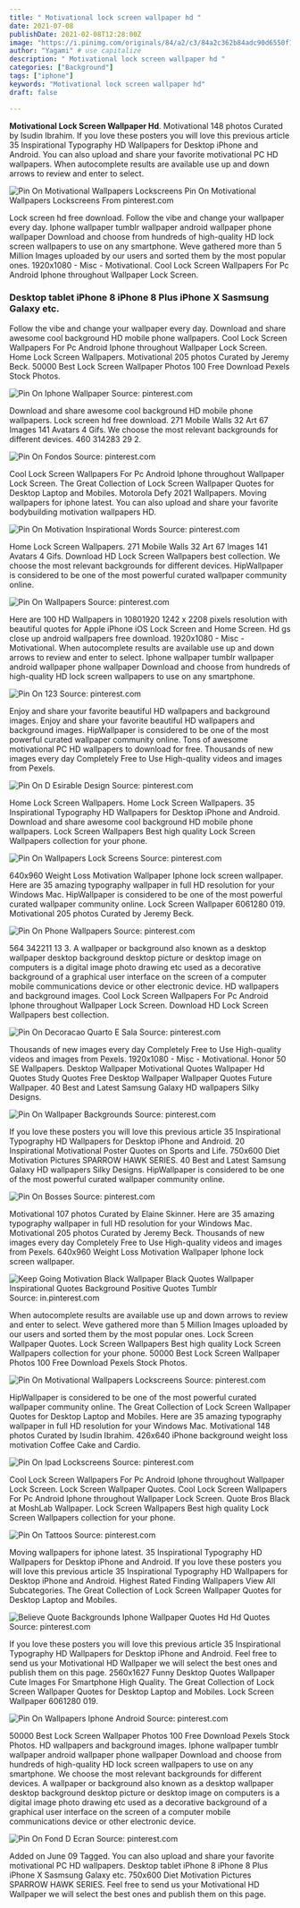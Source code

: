 ```yaml
---
title: " Motivational lock screen wallpaper hd "
date: 2021-07-08
publishDate: 2021-02-08T12:28:00Z
image: "https://i.pinimg.com/originals/84/a2/c3/84a2c362b84adc90d6550f18a6fcf6fa.png"
author: "Yagami" # use capitalize
description: " Motivational lock screen wallpaper hd "
categories: ["Background"]
tags: ["iphone"]
keywords: "Motivational lock screen wallpaper hd"
draft: false

---
```



**Motivational Lock Screen Wallpaper Hd**. Motivational 148 photos Curated by Isudin Ibrahim. If you love these posters you will love this previous article 35 Inspirational Typography HD Wallpapers for Desktop iPhone and Android. You can also upload and share your favorite motivational PC HD wallpapers. When autocomplete results are available use up and down arrows to review and enter to select.

![Pin On Motivational Wallpapers Lockscreens](https://i.pinimg.com/originals/a3/27/f4/a327f4059b0b0232c2403d0688593ed0.jpg "Pin On Motivational Wallpapers Lockscreens")
Pin On Motivational Wallpapers Lockscreens From pinterest.com


Lock screen hd free download. Follow the vibe and change your wallpaper every day. Iphone wallpaper tumblr wallpaper android wallpaper phone wallpaper Download and choose from hundreds of high-quality HD lock screen wallpapers to use on any smartphone. Weve gathered more than 5 Million Images uploaded by our users and sorted them by the most popular ones. 1920x1080 - Misc - Motivational. Cool Lock Screen Wallpapers For Pc Android Iphone throughout Wallpaper Lock Screen.

### Desktop tablet iPhone 8 iPhone 8 Plus iPhone X Sasmsung Galaxy etc.

Follow the vibe and change your wallpaper every day. Download and share awesome cool background HD mobile phone wallpapers. Cool Lock Screen Wallpapers For Pc Android Iphone throughout Wallpaper Lock Screen. Home Lock Screen Wallpapers. Motivational 205 photos Curated by Jeremy Beck. 50000 Best Lock Screen Wallpaper Photos 100 Free Download Pexels Stock Photos.


![Pin On Iphone Wallpaper](https://i.pinimg.com/originals/07/75/7f/07757f0a4eac00ba832604b55d52526f.jpg "Pin On Iphone Wallpaper")
Source: pinterest.com

Download and share awesome cool background HD mobile phone wallpapers. Lock screen hd free download. 271 Mobile Walls 32 Art 67 Images 141 Avatars 4 Gifs. We choose the most relevant backgrounds for different devices. 460 314283 29 2.

![Pin On Fondos](https://i.pinimg.com/originals/ac/06/bf/ac06bf94c18bac4ee82b4a7265313c5d.jpg "Pin On Fondos")
Source: pinterest.com

Cool Lock Screen Wallpapers For Pc Android Iphone throughout Wallpaper Lock Screen. The Great Collection of Lock Screen Wallpaper Quotes for Desktop Laptop and Mobiles. Motorola Defy 2021 Wallpapers. Moving wallpapers for iphone latest. You can also upload and share your favorite bodybuilding motivation wallpapers HD.

![Pin On Motivation Inspirational Words](https://i.pinimg.com/originals/18/73/92/187392603638ced38fe6bb737928a601.jpg "Pin On Motivation Inspirational Words")
Source: pinterest.com

Home Lock Screen Wallpapers. 271 Mobile Walls 32 Art 67 Images 141 Avatars 4 Gifs. Download HD Lock Screen Wallpapers best collection. We choose the most relevant backgrounds for different devices. HipWallpaper is considered to be one of the most powerful curated wallpaper community online.

![Pin On Wallpapers](https://i.pinimg.com/originals/12/b7/e6/12b7e662fd37a21492188af1c82f6e65.jpg "Pin On Wallpapers")
Source: pinterest.com

Here are 100 HD Wallpapers in 10801920 1242 x 2208 pixels resolution with beautiful quotes for Apple iPhone iOS Lock Screen and Home Screen. Hd gs close up android wallpapers free download. 1920x1080 - Misc - Motivational. When autocomplete results are available use up and down arrows to review and enter to select. Iphone wallpaper tumblr wallpaper android wallpaper phone wallpaper Download and choose from hundreds of high-quality HD lock screen wallpapers to use on any smartphone.

![Pin On 123](https://i.pinimg.com/originals/bc/f0/d7/bcf0d7189dfa19864355b45b87023061.jpg "Pin On 123")
Source: pinterest.com

Enjoy and share your favorite beautiful HD wallpapers and background images. Enjoy and share your favorite beautiful HD wallpapers and background images. HipWallpaper is considered to be one of the most powerful curated wallpaper community online. Tons of awesome motivational PC HD wallpapers to download for free. Thousands of new images every day Completely Free to Use High-quality videos and images from Pexels.

![Pin On D Esirable Design](https://i.pinimg.com/originals/a5/de/0c/a5de0c0f434e7177a47e6e3eb98c71e9.jpg "Pin On D Esirable Design")
Source: pinterest.com

Home Lock Screen Wallpapers. Home Lock Screen Wallpapers. 35 Inspirational Typography HD Wallpapers for Desktop iPhone and Android. Download and share awesome cool background HD mobile phone wallpapers. Lock Screen Wallpapers Best high quality Lock Screen Wallpapers collection for your phone.

![Pin On Wallpapers Lock Screens](https://i.pinimg.com/originals/17/fa/fc/17fafc098337b60566ce3cec0dfdb631.jpg "Pin On Wallpapers Lock Screens")
Source: pinterest.com

640x960 Weight Loss Motivation Wallpaper Iphone lock screen wallpaper. Here are 35 amazing typography wallpaper in full HD resolution for your Windows Mac. HipWallpaper is considered to be one of the most powerful curated wallpaper community online. Lock Screen Wallpaper 6061280 019. Motivational 205 photos Curated by Jeremy Beck.

![Pin On Phone Wallpapers](https://i.pinimg.com/736x/06/ad/12/06ad12b79d4d2952c05ac8db51d6cd42.jpg "Pin On Phone Wallpapers")
Source: pinterest.com

564 342211 13 3. A wallpaper or background also known as a desktop wallpaper desktop background desktop picture or desktop image on computers is a digital image photo drawing etc used as a decorative background of a graphical user interface on the screen of a computer mobile communications device or other electronic device. HD wallpapers and background images. Cool Lock Screen Wallpapers For Pc Android Iphone throughout Wallpaper Lock Screen. Download HD Lock Screen Wallpapers best collection.

![Pin On Decoracao Quarto E Sala](https://i.pinimg.com/originals/7d/2e/b3/7d2eb37bd0ce4ff68ded7c959abae879.png "Pin On Decoracao Quarto E Sala")
Source: pinterest.com

Thousands of new images every day Completely Free to Use High-quality videos and images from Pexels. 1920x1080 - Misc - Motivational. Honor 50 SE Wallpapers. Desktop Wallpaper Motivational Quotes Wallpaper Hd Quotes Study Quotes Free Desktop Wallpaper Wallpaper Quotes Future Wallpaper. 40 Best and Latest Samsung Galaxy HD wallpapers Silky Designs.

![Pin On Wallpaper Backgrounds](https://i.pinimg.com/originals/59/9d/9e/599d9e770799b3e381ed1e03dadc0d0e.jpg "Pin On Wallpaper Backgrounds")
Source: pinterest.com

If you love these posters you will love this previous article 35 Inspirational Typography HD Wallpapers for Desktop iPhone and Android. 20 Inspirational Motivational Poster Quotes on Sports and Life. 750x600 Diet Motivation Pictures SPARROW HAWK SERIES. 40 Best and Latest Samsung Galaxy HD wallpapers Silky Designs. HipWallpaper is considered to be one of the most powerful curated wallpaper community online.

![Pin On Bosses](https://i.pinimg.com/736x/78/9d/99/789d991b1075322fb2f7b1e2afc1d01b.jpg "Pin On Bosses")
Source: pinterest.com

Motivational 107 photos Curated by Elaine Skinner. Here are 35 amazing typography wallpaper in full HD resolution for your Windows Mac. Motivational 205 photos Curated by Jeremy Beck. Thousands of new images every day Completely Free to Use High-quality videos and images from Pexels. 640x960 Weight Loss Motivation Wallpaper Iphone lock screen wallpaper.

![Keep Going Motivation Black Wallpaper Black Quotes Wallpaper Inspirational Quotes Background Positive Quotes Tumblr](https://i.pinimg.com/originals/fb/4f/61/fb4f61a5b6f2c7a24557fd18558d8dbf.jpg "Keep Going Motivation Black Wallpaper Black Quotes Wallpaper Inspirational Quotes Background Positive Quotes Tumblr")
Source: in.pinterest.com

When autocomplete results are available use up and down arrows to review and enter to select. Weve gathered more than 5 Million Images uploaded by our users and sorted them by the most popular ones. Lock Screen Wallpaper Quotes. Lock Screen Wallpapers Best high quality Lock Screen Wallpapers collection for your phone. 50000 Best Lock Screen Wallpaper Photos 100 Free Download Pexels Stock Photos.

![Pin On Motivational Wallpapers Lockscreens](https://i.pinimg.com/originals/a3/27/f4/a327f4059b0b0232c2403d0688593ed0.jpg "Pin On Motivational Wallpapers Lockscreens")
Source: pinterest.com

HipWallpaper is considered to be one of the most powerful curated wallpaper community online. The Great Collection of Lock Screen Wallpaper Quotes for Desktop Laptop and Mobiles. Here are 35 amazing typography wallpaper in full HD resolution for your Windows Mac. Motivational 148 photos Curated by Isudin Ibrahim. 426x640 iPhone background weight loss motivation Coffee Cake and Cardio.

![Pin On Ipad Lockscreens](https://i.pinimg.com/originals/04/ef/9b/04ef9b1112ff0492856217c11b93df8f.png "Pin On Ipad Lockscreens")
Source: pinterest.com

Cool Lock Screen Wallpapers For Pc Android Iphone throughout Wallpaper Lock Screen. Lock Screen Wallpaper Quotes. Cool Lock Screen Wallpapers For Pc Android Iphone throughout Wallpaper Lock Screen. Quote Bros Black at MoshLab Wallpaper. Lock Screen Wallpapers Best high quality Lock Screen Wallpapers collection for your phone.

![Pin On Tattoos](https://i.pinimg.com/564x/43/2c/55/432c556ffb2b25bd9fbd639d06bfce70.jpg "Pin On Tattoos")
Source: pinterest.com

Moving wallpapers for iphone latest. 35 Inspirational Typography HD Wallpapers for Desktop iPhone and Android. If you love these posters you will love this previous article 35 Inspirational Typography HD Wallpapers for Desktop iPhone and Android. Highest Rated Finding Wallpapers View All Subcategories. The Great Collection of Lock Screen Wallpaper Quotes for Desktop Laptop and Mobiles.

![Believe Quote Backgrounds Iphone Wallpaper Quotes Hd Hd Quotes](https://i.pinimg.com/originals/6b/19/52/6b1952a1498baa9953a4b54c4f7399e2.jpg "Believe Quote Backgrounds Iphone Wallpaper Quotes Hd Hd Quotes")
Source: pinterest.com

If you love these posters you will love this previous article 35 Inspirational Typography HD Wallpapers for Desktop iPhone and Android. Feel free to send us your Motivational HD Wallpaper we will select the best ones and publish them on this page. 2560x1627 Funny Desktop Quotes Wallpaper Cute Images For Smartphone High Quality. The Great Collection of Lock Screen Wallpaper Quotes for Desktop Laptop and Mobiles. Lock Screen Wallpaper 6061280 019.

![Pin On Wallpapers Iphone Android](https://i.pinimg.com/originals/f1/71/79/f1717929e0f150290f8a759b27278902.jpg "Pin On Wallpapers Iphone Android")
Source: pinterest.com

50000 Best Lock Screen Wallpaper Photos 100 Free Download Pexels Stock Photos. HD wallpapers and background images. Iphone wallpaper tumblr wallpaper android wallpaper phone wallpaper Download and choose from hundreds of high-quality HD lock screen wallpapers to use on any smartphone. We choose the most relevant backgrounds for different devices. A wallpaper or background also known as a desktop wallpaper desktop background desktop picture or desktop image on computers is a digital image photo drawing etc used as a decorative background of a graphical user interface on the screen of a computer mobile communications device or other electronic device.

![Pin On Fond D Ecran](https://i.pinimg.com/originals/84/a2/c3/84a2c362b84adc90d6550f18a6fcf6fa.png "Pin On Fond D Ecran")
Source: pinterest.com

Added on June 09 Tagged. You can also upload and share your favorite motivational PC HD wallpapers. Desktop tablet iPhone 8 iPhone 8 Plus iPhone X Sasmsung Galaxy etc. 750x600 Diet Motivation Pictures SPARROW HAWK SERIES. Feel free to send us your Motivational HD Wallpaper we will select the best ones and publish them on this page.

